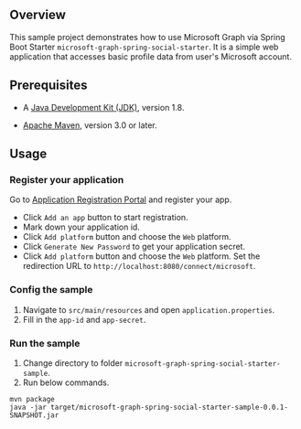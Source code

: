 ## Overview

This sample project demonstrates how to use Microsoft Graph via Spring Boot Starter `microsoft-graph-spring-social-starter`.
It is a simple web application that accesses basic profile data from user's Microsoft account. 

## Prerequisites

* A [Java Development Kit (JDK)](http://www.oracle.com/technetwork/java/javase/downloads/), version 1.8.

* [Apache Maven](http://maven.apache.org/), version 3.0 or later.

## Usage

### Register your application

Go to [Application Registration Portal](https://apps.dev.microsoft.com/#/appList) and register your app. 

- Click `Add an app` button to start registration.
- Mark down your application id.
- Click `Add platform` button and choose the `Web` platform.
- Click `Generate New Password` to get your application secret. 
- Click `Add platform` button and choose the `Web` platform. Set the redirection URL to `http://localhost:8080/connect/microsoft`.

### Config the sample

1. Navigate to `src/main/resources` and open `application.properties`.
2. Fill in the `app-id` and `app-secret`. 

### Run the sample

1. Change directory to folder `microsoft-graph-spring-social-starter-sample`.
2. Run below commands. 

```
mvn package
java -jar target/microsoft-graph-spring-social-starter-sample-0.0.1-SNAPSHOT.jar
```